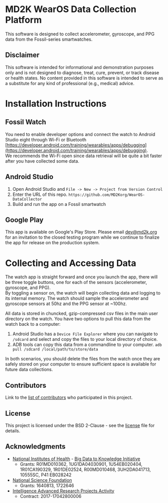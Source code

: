 # MD2K WearOS Data Collection Platform
This software is designed to collect accelerometer, gyroscope, and PPG data from the Fossil-series smartwatches.    

## Disclaimer
This software is intended for informational and demonstration purposes only and is not designed to diagnose, treat, cure, prevent, or track disease or health states. No content provided in this software is intended to serve as a substitute for any kind of professional (e.g., medical) advice.

# Installation Instructions

## Fossil Watch
You need to enable developer options and connect the watch to Android Studio eight through Wi-Fi or Bluetooth [https://developer.android.com/training/wearables/apps/debugging](https://developer.android.com/training/wearables/apps/debugging).  
We recommends the Wi-Fi open since data retrieval will be quite a bit faster after you have collected some data.


## Android Studio
1. Open Android Studio and `File -> New -> Project from Version Control`
2. Enter the URL of this repo. `https://github.com/MD2Korg/WearOS-DataCollector`
3. Build and run the app on a Fossil smartwatch


## Google Play
This app is available on Google's Play Store.  Please email dev@md2k.org for an invitation to the closed testing program while we continue to finalize the app for release on the production system.


# Collecting and Accessing Data
The watch app is straight forward and once you launch the app, there will be three toggle buttons, one for each of the sensors (accelerometer, gyroscope, and PPG).  
By toggling a sensor on, the watch will begin collecting data and logging to its internal memory. The watch should sample the accelerometer and gyroscope sensors 
at 50hz and the PPG sensor at ~100hz.  

All data is stored in chuncked, gzip-compressed csv files in the main user directory on the watch.  You have two options to pull this data from the watch back to a computer:
1. Android Studio has a `Device File Explorer` where you can navigate to `/sdcard` and select and copy the files to your local directory of choice.
2. ADB tools can copy this data from a commandline to your computer.  `adb pull /sdcard /local/path/to/store/data`

In both scenarios, you should delete the files from the watch once they are safely stored on your computer to ensure sufficient space is available for future data collections.

   
## Contributors

Link to the [list of contributors](https://github.com/MD2Korg/WearOS-DataCollector/graphs/contributors) who participated in this project.

## License

This project is licensed under the BSD 2-Clause - see the [license](https://github.com/MD2Korg/WearOS-DataCollector/blob/master/LICENSE) file for details.

## Acknowledgments

* [National Institutes of Health](https://www.nih.gov/) - [Big Data to Knowledge Initiative](https://datascience.nih.gov/bd2k)
  * Grants: R01MD010362, 1UG1DA04030901, 1U54EB020404, 1R01CA190329, 1R01DE02524, R00MD010468, 3UH2DA041713, 10555SC, P41 EB028242
* [National Science Foundation](https://www.nsf.gov/)
  * Grants: 1640813, 1722646
* [Intelligence Advanced Research Projects Activity](https://www.iarpa.gov/)
  * Contract: 2017-17042800006
